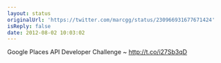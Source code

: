 ```yaml
---
layout: status
originalUrl: 'https://twitter.com/marcgg/status/230966931677671424'
isReply: false
date: 2012-08-02 10:03:02
---
```


Google Places API Developer Challenge ~ http://t.co/i27Sb3qD
